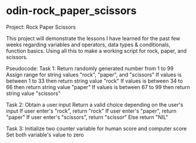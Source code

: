 # odin-rock_paper_scissors
Project: Rock Paper Scissors

This project will demonstrate the lessons I have learned for the past few weeks regarding variables and operators, data types & conditionals, function basics. Using all this to make a working script for rock, paper, and scissors.

Pseudocode:
Task 1:
Return randomly generated number from 1 to 99
Assign range for string values "rock", "paper", and "scissors"
  If values is between 1 to 33 then return string value "rock"
  If values is between 34 to 66 then return string value "paper"
  If values is between 67 to 99 then return string value "scissors"

Task 2:
Obtain a user input
Return a valid choice depending on the user's input
  If user enter's "rock", return "rock"
  If user enter's "paper", return "paper"
  If user enter's "scissors", return "scissor"
  Else return "NIL"

Task 3:
Initialize two counter variable for human score and computer score
Set both variable's value to zero
